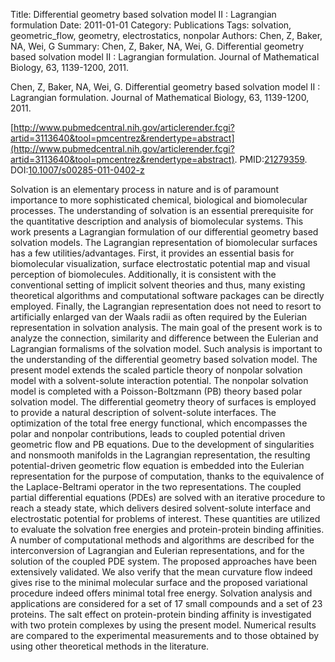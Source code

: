 Title: Differential geometry based solvation model II : Lagrangian formulation
Date: 2011-01-01
Category: Publications
Tags: solvation, geometric_flow, geometry, electrostatics, nonpolar
Authors: Chen, Z, Baker, NA, Wei, G
Summary: Chen, Z, Baker, NA, Wei, G. Differential geometry based solvation model II : Lagrangian formulation. Journal of Mathematical Biology, 63, 1139-1200, 2011. 

Chen, Z, Baker, NA, Wei, G. Differential geometry based solvation model II : Lagrangian formulation. Journal of Mathematical Biology, 63, 1139-1200, 2011. 

[http://www.pubmedcentral.nih.gov/articlerender.fcgi?artid=3113640&tool=pmcentrez&rendertype=abstract](http://www.pubmedcentral.nih.gov/articlerender.fcgi?artid=3113640&tool=pmcentrez&rendertype=abstract). PMID:[21279359](http://www.ncbi.nlm.nih.gov/pubmed/21279359). DOI:[10.1007/s00285-011-0402-z](http://dx.doi.org/10.1007/s00285-011-0402-z)

Solvation is an elementary process in nature and is of paramount importance to more sophisticated chemical, biological and biomolecular processes. The understanding of solvation is an essential prerequisite for the quantitative description and analysis of biomolecular systems. This work presents a Lagrangian formulation of our differential geometry based solvation models. The Lagrangian representation of biomolecular surfaces has a few utilities/advantages. First, it provides an essential basis for biomolecular visualization, surface electrostatic potential map and visual perception of biomolecules. Additionally, it is consistent with the conventional setting of implicit solvent theories and thus, many existing theoretical algorithms and computational software packages can be directly employed. Finally, the Lagrangian representation does not need to resort to artificially enlarged van der Waals radii as often required by the Eulerian representation in solvation analysis. The main goal of the present work is to analyze the connection, similarity and difference between the Eulerian and Lagrangian formalisms of the solvation model. Such analysis is important to the understanding of the differential geometry based solvation model. The present model extends the scaled particle theory of nonpolar solvation model with a solvent-solute interaction potential. The nonpolar solvation model is completed with a Poisson-Boltzmann (PB) theory based polar solvation model. The differential geometry theory of surfaces is employed to provide a natural description of solvent-solute interfaces. The optimization of the total free energy functional, which encompasses the polar and nonpolar contributions, leads to coupled potential driven geometric flow and PB equations. Due to the development of singularities and nonsmooth manifolds in the Lagrangian representation, the resulting potential-driven geometric flow equation is embedded into the Eulerian representation for the purpose of computation, thanks to the equivalence of the Laplace-Beltrami operator in the two representations. The coupled partial differential equations (PDEs) are solved with an iterative procedure to reach a steady state, which delivers desired solvent-solute interface and electrostatic potential for problems of interest. These quantities are utilized to evaluate the solvation free energies and protein-protein binding affinities. A number of computational methods and algorithms are described for the interconversion of Lagrangian and Eulerian representations, and for the solution of the coupled PDE system. The proposed approaches have been extensively validated. We also verify that the mean curvature flow indeed gives rise to the minimal molecular surface and the proposed variational procedure indeed offers minimal total free energy. Solvation analysis and applications are considered for a set of 17 small compounds and a set of 23 proteins. The salt effect on protein-protein binding affinity is investigated with two protein complexes by using the present model. Numerical results are compared to the experimental measurements and to those obtained by using other theoretical methods in the literature.
